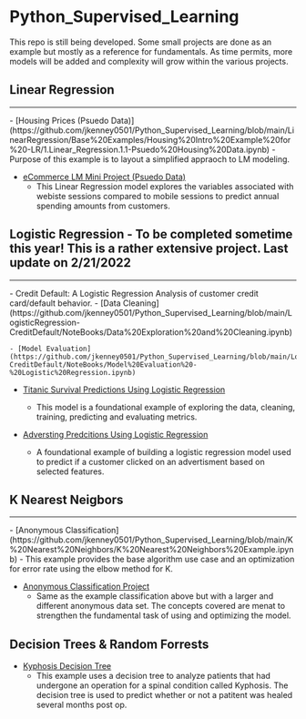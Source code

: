 # Python_Supervised_Learning

This repo is still being developed. Some small projects are done as an example but mostly as a reference for fundamentals. As time permits, more models will be added and complexity will grow within the various projects.

## Linear Regression
<hr>
- [Housing Prices (Psuedo Data)](https://github.com/jkenney0501/Python_Supervised_Learning/blob/main/LinearRegression/Base%20Examples/Housing%20Intro%20Example%20for%20-LR/1.Linear_Regression.1.1-Psuedo%20Housing%20Data.ipynb)
  - Purpose of this example is to layout a simplified appraoch to LM modeling.

- [eCommerce LM Mini Project (Psuedo Data)](https://github.com/jkenney0501/Python_Supervised_Learning/blob/main/LinearRegression/Base%20Examples/eCommerce%20w-LinearRegression/02-Linear%20Regression%20Project.ipynb)
  - This Linear Regression model explores the variables associated with webiste sessions compared to mobile sessions to predict annual spending amounts from customers. 


## Logistic Regression - To be completed sometime this year! This is a rather extensive project. Last update on 2/21/2022
<hr>
- Credit Default: A Logistic Regression Analysis of customer credit card/default behavior.
    - [Data Cleaning](https://github.com/jkenney0501/Python_Supervised_Learning/blob/main/LogisticRegression-CreditDefault/NoteBooks/Data%20Exploration%20and%20Cleaning.ipynb)

    - [Model Evaluation](https://github.com/jkenney0501/Python_Supervised_Learning/blob/main/LogisticRegression-CreditDefault/NoteBooks/Model%20Evaluation%20-%20Logistic%20Regression.ipynb)

- [Titanic Survival Predictions Using Logistic Regression](https://github.com/jkenney0501/Python_Supervised_Learning/blob/main/Logistic%20Regression%20Classification%20Examples/Logistic%20Regression%20-%20Titanic%20Survival%20Classification.ipynb)
  - This model is a foundational example of exploring the data, cleaning, training, predicting and evaluating metrics.
  
- [Adversting Predcitions Using Logistic Regression](https://github.com/jkenney0501/Python_Supervised_Learning/blob/main/Logistic%20Regression%20Classification%20Examples/Logistic%20Regression-Advertising%20Predictions.ipynb)
   - A foundational example of building a logistic regression model used to predict if a customer clicked on an advertisment based on selected features.

## K Nearest Neigbors
<hr>
  - [Anonymous Classification](https://github.com/jkenney0501/Python_Supervised_Learning/blob/main/K%20Nearest%20Neighbors/K%20Nearest%20Neighbors%20Example.ipynb)
    - This example provides the base algorithm use case and an optimization for error rate using the elbow method for K.

  - [Anonymous Classification Project](https://github.com/jkenney0501/Python_Supervised_Learning/blob/main/K%20Nearest%20Neighbors/K%20Nearest%20Neighbors%20Project.ipynb)
    - Same as the example classification above but with a larger and different anonymous data set. The concepts covered are menat to strengthen the fundamental task of using and optimizing the model.

## Decision Trees & Random Forrests
  - [Kyphosis Decision Tree]()
    - This example uses a decision tree to analyze patients that had undergone an operation for a spinal condition called Kyphosis. The decision tree is used to predict whether or not a patitent was healed several months post op. 